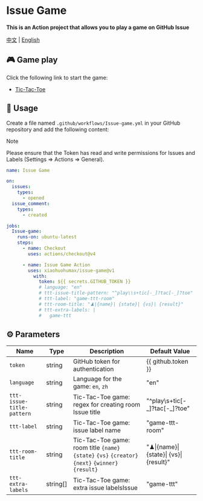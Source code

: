 # Issue Game

**This is an Action project that allows you to play a game on GitHub Issue**

[中文](README_ZH.md) | [English](README.md)

## 🎮 Game play

Click the following link to start the game:

+ [Tic-Tac-Toe](https://github.com/xiaohuohumax/issue-game/issues/new?title=Play%20Tic-Tac-Toe&body=Do%20not%20modify%20the%20Issue%20title,%20just%20submit%20it%20directly. 'Click here to create a room and start the game')

## 📖 Usage

Create a file named `.github/workflows/Issue-game.yml` in your GitHub repository and add the following content:

> [!Note]
> Please ensure that the Token has read and write permissions for Issues and Labels (Settings => Actions => General).

```yaml
name: Issue Game

on:
  issues:
    types:
      - opened
  issue_comment:
    types:
      - created

jobs:
  Issue-game:
    runs-on: ubuntu-latest
    steps:
      - name: Checkout
        uses: actions/checkout@v4

      - name: Issue Game Action
        uses: xiaohuohumax/issue-game@v1
          with:
            token: ${{ secrets.GITHUB_TOKEN }}
            # language: "en"
            # ttt-issue-title-pattern: "^play\\s+tic[-_]?tac[-_]?toe"
            # ttt-label: "game-ttt-room"
            # ttt-room-title: "♟|{name}| {state}| {vs}| {result}"
            # ttt-extra-labels: |
            #   game-ttt
```

## ⚙ Parameters

| Name                      | Type     | Description                                                                                       | Default Value                           |
| ------------------------- | -------- | ------------------------------------------------------------------------------------------------- | --------------------------------------- |
| `token`                   | string   | GitHub token for authentication                                                                   | {{ github.token }}                      |
| `language`                | string   | Language for the game: `en`, `zh`                                                                 | "en"                                    |
| `ttt-issue-title-pattern` | string   | Tic-Tac-Toe game: regex for creating room Issue title                                             | "^play\\s+tic[-\_]?tac[-\_]?toe"        |
| `ttt-label`               | string   | Tic-Tac-Toe game: issue label name                                                                | "game-ttt-room"                         |
| `ttt-room-title`          | string   | Tic-Tac-Toe game: room title `{name}` `{state}` `{vs}` `{creator}` `{next}` `{winner}` `{result}` | "♟\|{name}\| {state}\| {vs}\| {result}" |
| `ttt-extra-labels`        | string[] | Tic-Tac-Toe game: extra issue labelsIssue                                                         | "game-ttt"                              |
